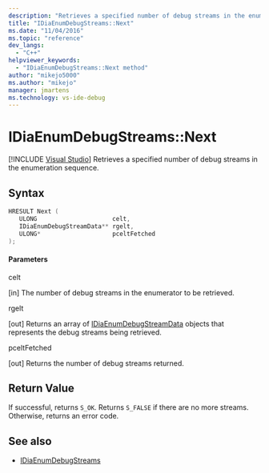```yaml
---
description: "Retrieves a specified number of debug streams in the enumeration sequence."
title: "IDiaEnumDebugStreams::Next"
ms.date: "11/04/2016"
ms.topic: "reference"
dev_langs:
  - "C++"
helpviewer_keywords:
  - "IDiaEnumDebugStreams::Next method"
author: "mikejo5000"
ms.author: "mikejo"
manager: jmartens
ms.technology: vs-ide-debug
---
```

# IDiaEnumDebugStreams::Next

 [!INCLUDE [Visual Studio](~/includes/applies-to-version/vs-windows-only.md)]
Retrieves a specified number of debug streams in the enumeration sequence.

## Syntax

```C++
HRESULT Next ( 
   ULONG                     celt,
   IDiaEnumDebugStreamData** rgelt,
   ULONG*                    pceltFetched
);
```

#### Parameters
 celt

[in] The number of debug streams in the enumerator to be retrieved.

 rgelt

[out] Returns an array of [IDiaEnumDebugStreamData](../../debugger/debug-interface-access/idiaenumdebugstreamdata.md) objects that represents the debug streams being retrieved.

 pceltFetched

[out] Returns the number of debug streams returned.

## Return Value
 If successful, returns `S_OK`. Returns `S_FALSE` if there are no more streams. Otherwise, returns an error code.

## See also
- [IDiaEnumDebugStreams](../../debugger/debug-interface-access/idiaenumdebugstreams.md)
